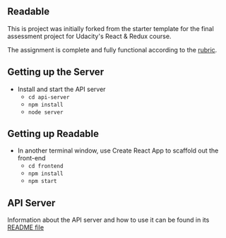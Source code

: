 ## Readable
This is project was initially forked from the starter template for the final assessment project for Udacity's React & Redux course.

The assignment is complete and fully functional according to the [rubric](https://review.udacity.com/#!/rubrics/1017/view).

## Getting up the Server
* Install and start the API server
    - `cd api-server`
    - `npm install`
    - `node server`

## Getting up Readable
* In another terminal window, use Create React App to scaffold out the front-end
    - `cd frontend`
    - `npm install`
    - `npm start`

## API Server
Information about the API server and how to use it can be found in its [README file](api-server/README.md)